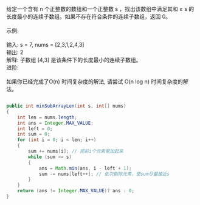 给定一个含有 n 个正整数的数组和一个正整数 s ，找出该数组中满足其和 ≥ s 的长度最小的连续子数组。如果不存在符合条件的连续子数组，返回 0。<br>
<br>
示例: <br>
<br>
输入: s = 7, nums = [2,3,1,2,4,3]<br>
输出: 2<br>
解释: 子数组 [4,3] 是该条件下的长度最小的连续子数组。<br>
进阶:<br>
<br>
如果你已经完成了O(n) 时间复杂度的解法, 请尝试 O(n log n) 时间复杂度的解法。<br>

``` java

public int minSubArrayLen(int s, int[] nums)
{
    int len = nums.length;
    int ans = Integer.MAX_VALUE;
    int left = 0;
    int sum = 0;
    for (int i = 0; i < len; i++)
    {
        sum += nums[i]; // 把前i个元素累加起来
        while (sum >= s)
        {
            ans = Math.min(ans, i - left + 1);
            sum -= nums[left++]; // 依次剔除元素，使sum尽量接近s
        }
    }
    return (ans != Integer.MAX_VALUE)? ans : 0;
}

```
